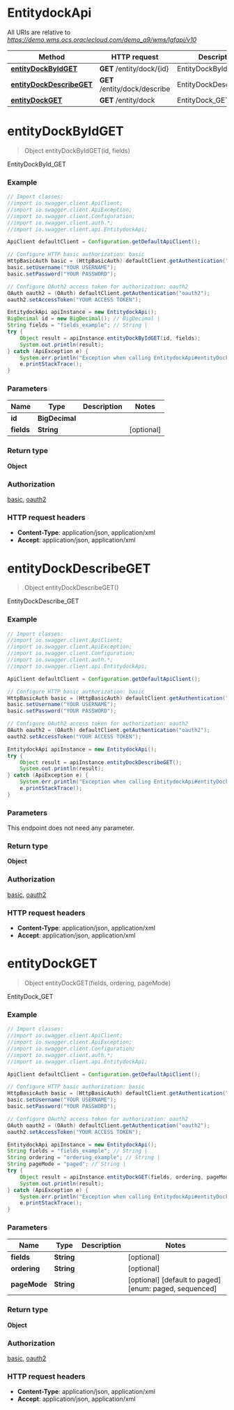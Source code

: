 # EntitydockApi

All URIs are relative to *https://demo.wms.ocs.oraclecloud.com/demo_a9/wms/lgfapi/v10*

Method | HTTP request | Description
------------- | ------------- | -------------
[**entityDockByIdGET**](EntitydockApi.md#entityDockByIdGET) | **GET** /entity/dock/{id} | EntityDockById_GET
[**entityDockDescribeGET**](EntitydockApi.md#entityDockDescribeGET) | **GET** /entity/dock/describe | EntityDockDescribe_GET
[**entityDockGET**](EntitydockApi.md#entityDockGET) | **GET** /entity/dock | EntityDock_GET


<a name="entityDockByIdGET"></a>
# **entityDockByIdGET**
> Object entityDockByIdGET(id, fields)

EntityDockById_GET



### Example
```java
// Import classes:
//import io.swagger.client.ApiClient;
//import io.swagger.client.ApiException;
//import io.swagger.client.Configuration;
//import io.swagger.client.auth.*;
//import io.swagger.client.api.EntitydockApi;

ApiClient defaultClient = Configuration.getDefaultApiClient();

// Configure HTTP basic authorization: basic
HttpBasicAuth basic = (HttpBasicAuth) defaultClient.getAuthentication("basic");
basic.setUsername("YOUR USERNAME");
basic.setPassword("YOUR PASSWORD");

// Configure OAuth2 access token for authorization: oauth2
OAuth oauth2 = (OAuth) defaultClient.getAuthentication("oauth2");
oauth2.setAccessToken("YOUR ACCESS TOKEN");

EntitydockApi apiInstance = new EntitydockApi();
BigDecimal id = new BigDecimal(); // BigDecimal | 
String fields = "fields_example"; // String | 
try {
    Object result = apiInstance.entityDockByIdGET(id, fields);
    System.out.println(result);
} catch (ApiException e) {
    System.err.println("Exception when calling EntitydockApi#entityDockByIdGET");
    e.printStackTrace();
}
```

### Parameters

Name | Type | Description  | Notes
------------- | ------------- | ------------- | -------------
 **id** | **BigDecimal**|  |
 **fields** | **String**|  | [optional]

### Return type

**Object**

### Authorization

[basic](../README.md#basic), [oauth2](../README.md#oauth2)

### HTTP request headers

 - **Content-Type**: application/json, application/xml
 - **Accept**: application/json, application/xml

<a name="entityDockDescribeGET"></a>
# **entityDockDescribeGET**
> Object entityDockDescribeGET()

EntityDockDescribe_GET



### Example
```java
// Import classes:
//import io.swagger.client.ApiClient;
//import io.swagger.client.ApiException;
//import io.swagger.client.Configuration;
//import io.swagger.client.auth.*;
//import io.swagger.client.api.EntitydockApi;

ApiClient defaultClient = Configuration.getDefaultApiClient();

// Configure HTTP basic authorization: basic
HttpBasicAuth basic = (HttpBasicAuth) defaultClient.getAuthentication("basic");
basic.setUsername("YOUR USERNAME");
basic.setPassword("YOUR PASSWORD");

// Configure OAuth2 access token for authorization: oauth2
OAuth oauth2 = (OAuth) defaultClient.getAuthentication("oauth2");
oauth2.setAccessToken("YOUR ACCESS TOKEN");

EntitydockApi apiInstance = new EntitydockApi();
try {
    Object result = apiInstance.entityDockDescribeGET();
    System.out.println(result);
} catch (ApiException e) {
    System.err.println("Exception when calling EntitydockApi#entityDockDescribeGET");
    e.printStackTrace();
}
```

### Parameters
This endpoint does not need any parameter.

### Return type

**Object**

### Authorization

[basic](../README.md#basic), [oauth2](../README.md#oauth2)

### HTTP request headers

 - **Content-Type**: application/json, application/xml
 - **Accept**: application/json, application/xml

<a name="entityDockGET"></a>
# **entityDockGET**
> Object entityDockGET(fields, ordering, pageMode)

EntityDock_GET



### Example
```java
// Import classes:
//import io.swagger.client.ApiClient;
//import io.swagger.client.ApiException;
//import io.swagger.client.Configuration;
//import io.swagger.client.auth.*;
//import io.swagger.client.api.EntitydockApi;

ApiClient defaultClient = Configuration.getDefaultApiClient();

// Configure HTTP basic authorization: basic
HttpBasicAuth basic = (HttpBasicAuth) defaultClient.getAuthentication("basic");
basic.setUsername("YOUR USERNAME");
basic.setPassword("YOUR PASSWORD");

// Configure OAuth2 access token for authorization: oauth2
OAuth oauth2 = (OAuth) defaultClient.getAuthentication("oauth2");
oauth2.setAccessToken("YOUR ACCESS TOKEN");

EntitydockApi apiInstance = new EntitydockApi();
String fields = "fields_example"; // String | 
String ordering = "ordering_example"; // String | 
String pageMode = "paged"; // String | 
try {
    Object result = apiInstance.entityDockGET(fields, ordering, pageMode);
    System.out.println(result);
} catch (ApiException e) {
    System.err.println("Exception when calling EntitydockApi#entityDockGET");
    e.printStackTrace();
}
```

### Parameters

Name | Type | Description  | Notes
------------- | ------------- | ------------- | -------------
 **fields** | **String**|  | [optional]
 **ordering** | **String**|  | [optional]
 **pageMode** | **String**|  | [optional] [default to paged] [enum: paged, sequenced]

### Return type

**Object**

### Authorization

[basic](../README.md#basic), [oauth2](../README.md#oauth2)

### HTTP request headers

 - **Content-Type**: application/json, application/xml
 - **Accept**: application/json, application/xml

